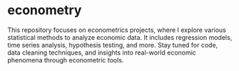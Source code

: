 # econometry
This repository focuses on econometrics projects, where I explore various statistical methods to analyze economic data. It includes regression models, time series analysis, hypothesis testing, and more. Stay tuned for code, data cleaning techniques, and insights into real-world economic phenomena through econometric tools.
